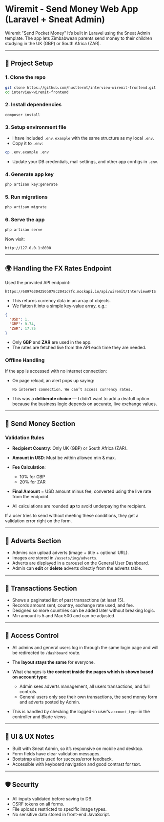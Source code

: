 
# **Wiremit - Send Money Web App (Laravel + Sneat Admin)**

Wiremit "Send Pocket Money" 
It’s built in Laravel using the Sneat Admin template. The app lets Zimbabwean parents send money to their children studying in the UK (GBP) or South Africa (ZAR).

---

## **📂 Project Setup**

### 1. **Clone the repo**

```bash
git clone https://github.com/hustlermt/interview-wiremit-frontend.git
cd interview-wiremit-frontend
```

### 2. **Install dependencies**

```bash
composer install

```

### 3. **Setup environment file**

* I have included `.env.example` with the same structure as my local `.env`.
* Copy it to `.env`:

```bash
cp .env.example .env
```

* Update your DB credentials, mail settings, and other app configs in `.env`.

### 4. **Generate app key**

```bash
php artisan key:generate
```

### 5. **Run migrations**

```bash
php artisan migrate
```

### 6. **Serve the app**

```bash
php artisan serve
```

Now visit:

```
http://127.0.0.1:8000
```

---

## **🌍 Handling the FX Rates Endpoint**

Used the provided API endpoint:

```
https://68976304250b078c2041c7fc.mockapi.io/api/wiremit/InterviewAPIS
```

* This returns currency data in an array of objects.
* We flatten it into a simple key-value array, e.g.:

```json
{
  "USD": 1,
  "GBP": 0.74,
  "ZAR": 17.75
}
```

* Only **GBP** and **ZAR** are used in the app.
* The rates are fetched live from the API each time they are needed.

### **Offline Handling**

If the app is accessed with no internet connection:

* On page reload, an alert pops up saying:

  ```
  No internet connection. We can’t access currency rates.
  ```
* This was a **deliberate choice** — I didn’t want to add a deafult option because the business logic depends on accurate, live exchange values.

---

## **💸 Send Money Section**

### **Validation Rules**

* **Recipient Country**: Only UK (GBP) or South Africa (ZAR).
* **Amount in USD**: Must be within allowed min & max.
* **Fee Calculation**:

  * 10% for GBP
  * 20% for ZAR
* **Final Amount** = USD amount minus fee, converted using the live rate from the endpoint.
* All calculations are rounded **up** to avoid underpaying the recipient.

If a user tries to send without meeting these conditions, they get a validation error right on the form.

---

## **📢 Adverts Section**

* Admins can upload adverts (image + title + optional URL).
* Images are stored in `/assets/img/adverts`.
* Adverts are displayed in a carousel on the General User Dashboard.
* Admin can **edit** or **delete** adverts directly from the adverts table.

---

## **📜 Transactions Section**

* Shows a paginated list of past transactions (at least 15).
* Records amount sent, country, exchange rate used, and fee.
* Designed so more countries can be added later without breaking logic.
* Min amount is 5 and Max 500 and can be adjusted.

---

## **🔐 Access Control**

* All admins and general users log in through the same login page and will be redirected to `/dashboard` route.
* The **layout stays the same** for everyone.
* What changes is **the content inside the pages which is shown based on account type**:

  * Admin sees adverts management, all users transactions, and full controls.
  * General users only see their own transactions, the send money form and adverts posted by Admin.
* This is handled by checking the logged-in user’s `account_type` in the controller and Blade views.

---

## **📱 UI & UX Notes**

* Built with Sneat Admin, so it’s responsive on mobile and desktop.
* Form fields have clear validation messages.
* Bootstrap alerts used for success/error feedback.
* Accessible with keyboard navigation and good contrast for text.

---

## **🛡 Security**

* All inputs validated before saving to DB.
* CSRF tokens on all forms.
* File uploads restricted to specific image types.
* No sensitive data stored in front-end JavaScript.

